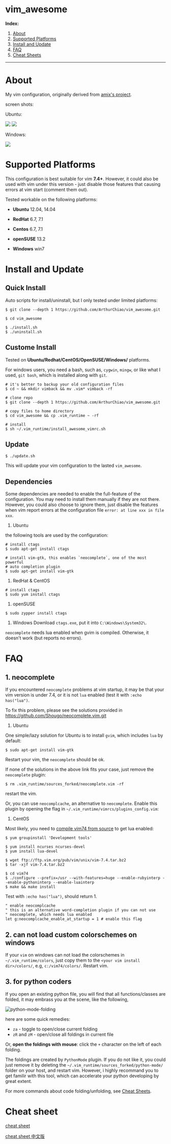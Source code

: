 vim_awesome
===========

**Index:**

1. [About](#about)
1. [Supported Platforms](#supported_platforms)
1. [Install and Update](#install)
1. [FAQ](#faq)
1. [Cheat Sheets](#cheat_sheets)

---------------

<a name="about"></a>
# About

My vim configuration, originally derived from
[amix's project](https://github.com/amix/vimrc).

screen shots:

Ubuntu:

  <img src="res/ss-00-c.png">
  <img src="res/ss-01-python.png">

Windows:

  <img src="res/ss-win-01.png">


<a name="supported_platforms"></a>
# Supported Platforms
This configuration is best suitable for vim **7.4+**. However, it could also
be used with vim under this version - just disable those features that causing
errors at vim start (comment them out).

Tested workable on the following platforms:

* **Ubuntu** 12.04, 14.04

* **RedHat** 6.7, 7.1

* **Centos** 6.7, 7.1

* **openSUSE** 13.2

* **Windows** win7


<a name="install"></a>
# Install and Update
## Quick Install
Auto scripts for install/uninstall, but I only tested under limited platforms:
```shell
$ git clone --depth 1 https://github.com/ArthurChiao/vim_awesome.git

$ cd vim_awesome

$ ./install.sh
$ ./uninstall.sh
```

## Custome Install
Tested on **Ubuntu/Redhat/CentOS/OpenSUSE/Windows/** platforms.

For windows users, you need a bash, such as, `cygwin`, `mingw`, or like what
I used, `git bash`, which is installed along with `git`.

```shell
# it's better to backup your old configuration files
$ cd ~ && mkdir vimback && mv .vim* vimback -rf

# clone repo
$ git clone --depth 1 https://github.com/ArthurChiao/vim_awesome.git

# copy files to home directory
$ cd vim_awesome && cp .vim_runtime ~ -rf

# install
$ sh ~/.vim_runtime/install_awesome_vimrc.sh
```

## Update
```shell
$ ./update.sh
```
This will update your vim configuration to the lasted `vim_awesome`.


## Dependencies
Some dependencies are needed to enable the full-feature of the configuration.
You may need to install them manually if they are not there. However, you
could also choose to ignore them, just disable the features when vim report
errors at the configuration file `error: at line xxx in file xxx`.

1. Ubuntu

  the following tools are used by the configuration:

  ```shell
  # install ctags
  $ sudo apt-get install ctags
  
  # install vim-gtk, this enables `neocomplete`, one of the most powerful
  # auto completion plugin
  $ sudo apt-get install vim-gtk
  ```

1. RedHat & CentOS

  ```shell
  # install ctags
  $ sudo yum install ctags
  ```

1. openSUSE

  ```shell
  $ sudo zypper install ctags
  ```

1. Windows
  Download `ctags.exe`, put it into `C:\Windows\System32\`.
  
  `neocomplete` needs lua enabled when gvim is compiled. Otherwise, it doesn't
  work (but reports no errors).

<a name="faq"></a>
# FAQ
## 1. neocomplete
If you encountered `neocomplete` problems at vim startup, it may be that 
your vim version is under 7.4, or it is not `lua` enabled (test it with 
`:echo has("lua")`.

To fix this problem, please see the solutions provided in
https://github.com/Shougo/neocomplete.vim.git

1. Ubuntu

  One simple/lazy solution for Ubuntu is to install `gvim`, which includes
  `lua` by default:
  ```shell
  $ sudo apt-get install vim-gtk
  ```
  Restart your vim, the `neocomplete` should be ok.
  
  If none of the solutions in the above link fits your case, just remove the 
  `neocomplete` plugin:
  ```shell
  $ rm .vim_runtime/sources_forked/neocomplete.vim -rf
  ```
  restart the vim.
  
  Or, you can use `neocomplcache`, an alternative to `neocomplete`. Enable this
  plugin by opening the flag in `~/.vim_runtime/vimrcs/plugins_config.vim`:

1. CentOS

  Most likely, you need to [compile vim74 from source](http://www.fullybaked.co.uk/articles/installing-latest-vim-on-centos-from-source) to get lua enabled:
  ```shell
  $ yum groupinstall 'Development tools'
  
  $ yum install ncurses ncurses-devel
  $ yum install lua-devel
  
  $ wget ftp://ftp.vim.org/pub/vim/unix/vim-7.4.tar.bz2
  $ tar -xjf vim-7.4.tar.bz2
  
  $ cd vim74
  $ ./configure --prefix=/usr --with-features=huge --enable-rubyinterp --enable-pythoninterp --enable-luainterp
  $ make && make install
  ```
  Test with `:echo has("lua")`, should return 1.
  
  ```shell
  " enable neocomplcache
  " this is an alternative word-completion plugin if you can not use
  " neocomplete, which needs lua enabled
  let g:neocomplcache_enable_at_startup = 1 # enable this flag
  ```

## 2. can not load custom colorschemes on windows

If your `vim` on windows can not load the colorschemes in `~/.vim_runtime/colors`,
just copy them to the `<your vim install dir>/colors/`, e.g, `c:/vim74/colors/`.
Restart vim.

## 3. for python coders
If you open an existing python file, you will find that all
functions/classes are folded, it may embrass you at the scene, like the
following,

![python-mode-folding](res/python-folding.jpg)

here are some quick remedies:

* `za` - toggle to open/close current folding
* `zR` and `zM` - open/close all foldings in current file

Or, **open the foldings with mouse**: click the `+` character on the left of each folding.

The foldings are created by `PythonMode` plugin. If you do not
like it, you could just remove it by deleting the
`~/.vim_runtime/sources_forked/python-mode/` folder on your host, and restart vim.
However, i highly recommand you to get familir with this tool, which can
accelerate your python developing by great extent.

For more commands about code folding/unfolding, see [Cheat Sheets](cheat-sheets/builtin.md#code_folding).

<a name="cheat_sheets"></a>
# Cheat sheet
[cheat sheet](cheat-sheets/)

[cheat sheet 中文版](cheat-sheets/cn-zh/)
